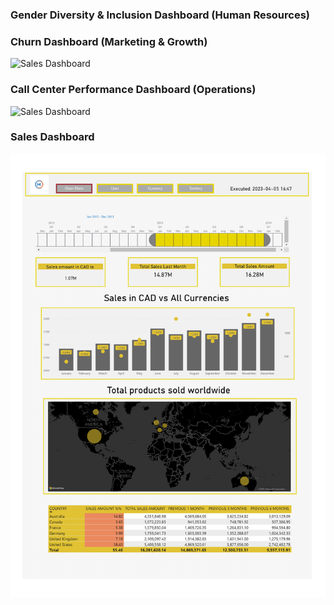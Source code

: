 
### **Gender Diversity & Inclusion Dashboard (Human Resources)**

### **Churn Dashboard (Marketing & Growth)**
![Sales Dashboard](https://github.com/Ayman947/Power-BI/blob/main/Customer%20Churn%20Dashboard.png)

### **Call Center Performance Dashboard (Operations)**
![Sales Dashboard](https://github.com/Ayman947/Power-BI/blob/main/Call%20Center%20Dashboard.png)

### **Sales Dashboard**
![Sales Dashboard](https://github.com/Ayman947/Power-BI/blob/main/Sales%20DashBoard%20(PNG).png)


